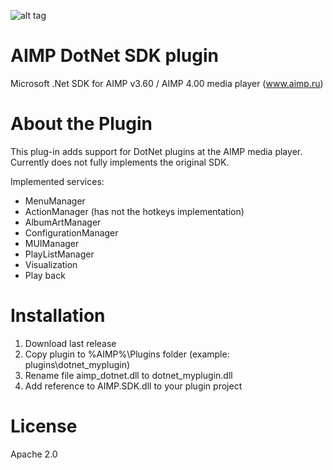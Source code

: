 ![alt tag](https://ci.appveyor.com/api/projects/status/github/martin211/aimp_dotnet?branch=master&svg=true)

# AIMP DotNet SDK plugin
 Microsoft .Net SDK for AIMP v3.60 / AIMP 4.00 media player (www.aimp.ru)
 
 
# About the Plugin
 This plug-in adds support for DotNet plugins at the AIMP media player.
 Currently does not fully implements the original SDK.
 
 Implemented services:
 - MenuManager
 - ActionManager (has not the hotkeys implementation)
 - AlbumArtManager
 - ConfigurationManager
 - MUIManager
 - PlayListManager
 - Visualization
 - Play back

# Installation

1. Download last release
2. Copy plugin to %AIMP%\Plugins folder (example: plugins\dotnet_myplugin)
3. Rename file aimp_dotnet.dll to dotnet_myplugin.dll
4. Add reference to AIMP.SDK.dll to your plugin project
 
# License
Apache 2.0
